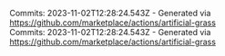 Commits: 2023-11-02T12:28:24.543Z - Generated via https://github.com/marketplace/actions/artificial-grass
<br>
Commits: 2023-11-02T12:28:24.543Z - Generated via https://github.com/marketplace/actions/artificial-grass
<br>
